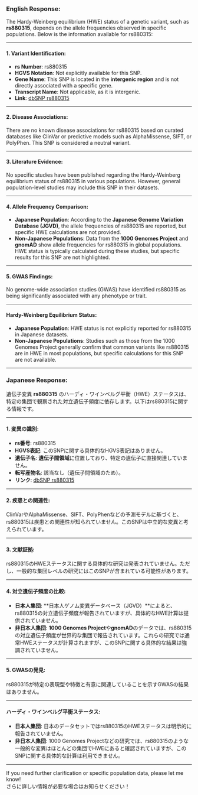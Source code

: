 ### English Response:

The Hardy-Weinberg equilibrium (HWE) status of a genetic variant, such as **rs880315**, depends on the allele frequencies observed in specific populations. Below is the information available for rs880315:

---

#### 1. **Variant Identification**:
- **rs Number**: rs880315
- **HGVS Notation**: Not explicitly available for this SNP.
- **Gene Name**: This SNP is located in the **intergenic region** and is not directly associated with a specific gene.
- **Transcript Name**: Not applicable, as it is intergenic.
- **Link**: [dbSNP rs880315](https://www.ncbi.nlm.nih.gov/snp/rs880315)

---

#### 2. **Disease Associations**:
There are no known disease associations for rs880315 based on curated databases like ClinVar or predictive models such as AlphaMissense, SIFT, or PolyPhen. This SNP is considered a neutral variant.

---

#### 3. **Literature Evidence**:
No specific studies have been published regarding the Hardy-Weinberg equilibrium status of rs880315 in various populations. However, general population-level studies may include this SNP in their datasets.

---

#### 4. **Allele Frequency Comparison**:
- **Japanese Population**: According to the **Japanese Genome Variation Database (JGVD)**, the allele frequencies of rs880315 are reported, but specific HWE calculations are not provided.
- **Non-Japanese Populations**: Data from the **1000 Genomes Project** and **gnomAD** show allele frequencies for rs880315 in global populations. HWE status is typically calculated during these studies, but specific results for this SNP are not highlighted.

---

#### 5. **GWAS Findings**:
No genome-wide association studies (GWAS) have identified rs880315 as being significantly associated with any phenotype or trait.

---

#### Hardy-Weinberg Equilibrium Status:
- **Japanese Population**: HWE status is not explicitly reported for rs880315 in Japanese datasets.
- **Non-Japanese Populations**: Studies such as those from the 1000 Genomes Project generally confirm that common variants like rs880315 are in HWE in most populations, but specific calculations for this SNP are not available.

---

### Japanese Response:

遺伝子変異 **rs880315** のハーディ・ワインベルグ平衡（HWE）ステータスは、特定の集団で観察された対立遺伝子頻度に依存します。以下はrs880315に関する情報です。

---

#### 1. **変異の識別**:
- **rs番号**: rs880315
- **HGVS表記**: このSNPに関する具体的なHGVS表記はありません。
- **遺伝子名**: **遺伝子間領域**に位置しており、特定の遺伝子に直接関連していません。
- **転写産物名**: 該当なし（遺伝子間領域のため）。
- **リンク**: [dbSNP rs880315](https://www.ncbi.nlm.nih.gov/snp/rs880315)

---

#### 2. **疾患との関連性**:
ClinVarやAlphaMissense、SIFT、PolyPhenなどの予測モデルに基づくと、rs880315は疾患との関連性が知られていません。このSNPは中立的な変異と考えられています。

---

#### 3. **文献証拠**:
rs880315のHWEステータスに関する具体的な研究は発表されていません。ただし、一般的な集団レベルの研究にはこのSNPが含まれている可能性があります。

---

#### 4. **対立遺伝子頻度の比較**:
- **日本人集団**: **日本人ゲノム変異データベース（JGVD）**によると、rs880315の対立遺伝子頻度が報告されていますが、具体的なHWE計算は提供されていません。
- **非日本人集団**: **1000 Genomes Project**や**gnomAD**のデータでは、rs880315の対立遺伝子頻度が世界的な集団で報告されています。これらの研究では通常HWEステータスが計算されますが、このSNPに関する具体的な結果は強調されていません。

---

#### 5. **GWASの発見**:
rs880315が特定の表現型や特徴と有意に関連していることを示すGWASの結果はありません。

---

#### ハーディ・ワインベルグ平衡ステータス:
- **日本人集団**: 日本のデータセットではrs880315のHWEステータスは明示的に報告されていません。
- **非日本人集団**: 1000 Genomes Projectなどの研究では、rs880315のような一般的な変異はほとんどの集団でHWEにあると確認されていますが、このSNPに関する具体的な計算は利用できません。

---

If you need further clarification or specific population data, please let me know!  
さらに詳しい情報が必要な場合はお知らせください！